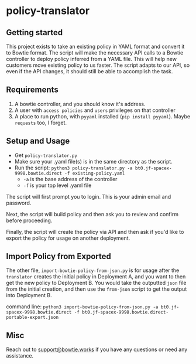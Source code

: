 # policy-translator



## Getting started

This project exists to take an existing policy in YAML format and convert it to Bowtie format. The script will make the necessary API calls to a Bowtie controller to deploy policy inferred from a YAML file. This will help new customers move existing policy to us faster. The script adapts to our API, so even if the API changes, it should still be able to accomplish the task.

## Requirements

1. A bowtie controller, and you should know it's address.
2. A user with `access policies` and `users` privileges on that controller 
3. A place to run python, with `pyyaml` installed (`pip install pyyaml`). Maybe `requests` too, I forget. 

## Setup and Usage

- Get `policy-translator.py`
- Make sure your .yaml file(s) is in the same directory as the script. 
- Run the script: `python3 policy-translator.py -a bt0.jf-spacex-9998.bowtie.direct -f existing-policy.yaml`
    - `-a` is the base address of the controller 
    - `-f` is your top level .yaml file 

The script will first prompt you to login. This is your admin email and password. 

Next, the script will build policy and then ask you to review and confirm before proceeding. 

Finally, the script will create the policy via API and then ask if you'd like to export the policy for usage on another deployment. 

## Import Policy from Exported
The other file, `import-bowtie-policy-from-json.py` is for usage after the `translator` creates the initial policy in Deployment A, and you want to then get the new policy to Deployment B. You would take the outputted `json` file from the initial creation, and then use the `from-json` script to get the output into Deployment B.

command line: `python3 import-bowtie-policy-from-json.py -a bt0.jf-spacex-9998.bowtie.direct -f bt0.jf-spacex-9998.bowtie.direct-portable-export.json`

## Misc
Reach out to support@bowtie.works if you have any questions or need any assistance.
